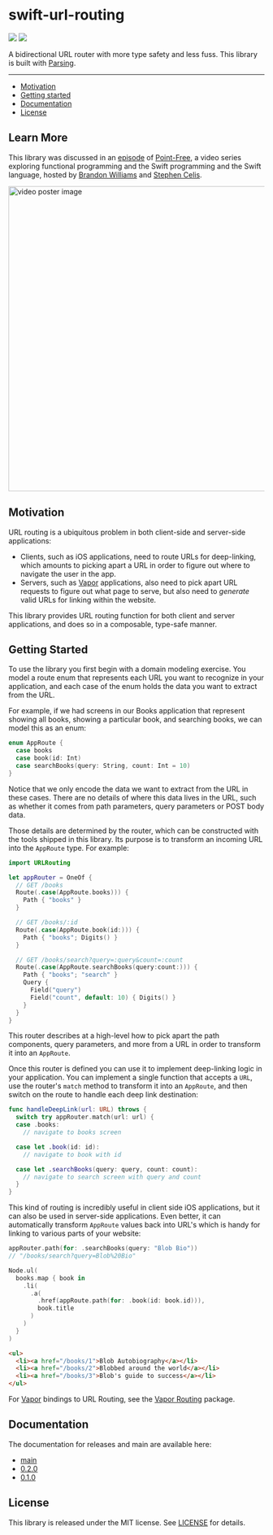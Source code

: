 # swift-url-routing

[![](https://img.shields.io/endpoint?url=https%3A%2F%2Fswiftpackageindex.com%2Fapi%2Fpackages%2Fpointfreeco%2Fswift-url-routing%2Fbadge%3Ftype%3Dswift-versions)](https://swiftpackageindex.com/pointfreeco/swift-url-routing)
[![](https://img.shields.io/endpoint?url=https%3A%2F%2Fswiftpackageindex.com%2Fapi%2Fpackages%2Fpointfreeco%2Fswift-url-routing%2Fbadge%3Ftype%3Dplatforms)](https://swiftpackageindex.com/pointfreeco/swift-url-routing)

A bidirectional URL router with more type safety and less fuss. This library is built with [Parsing][swift-parsing].

---

* [Motivation](#Motivation)
* [Getting started](#Getting-started)
* [Documentation](#Documentation)
* [License](#License)

## Learn More

This library was discussed in an [episode](http://pointfree.co/episodes/ep187-tour-of-parser-printers-url-routing) of [Point-Free](http://pointfree.co), a video series exploring functional programming and the Swift programming and the Swift language, hosted by [Brandon Williams](https://twitter.com/mbrandonw) and [Stephen Celis](https://twitter.com/stephencelis).

<a href="http://pointfree.co/episodes/ep187-tour-of-parser-printers-url-routing">
  <img alt="video poster image" src="https://d3rccdn33rt8ze.cloudfront.net/episodes/0187.jpeg" width="600">
</a>

## Motivation

URL routing is a ubiquitous problem in both client-side and server-side applications:

* Clients, such as iOS applications, need to route URLs for deep-linking, which amounts to picking apart a URL in order to figure out where to navigate the user in the app.
* Servers, such as [Vapor][vapor] applications, also need to pick apart URL requests to figure out what page to serve, but also need to _generate_ valid URLs for linking within the website.

This library provides URL routing function for both client and server applications, and does so in a composable, type-safe manner.

## Getting Started

To use the library you first begin with a domain modeling exercise. You model a route enum that represents each URL you want to recognize in your application, and each case of the enum holds the data you want to extract from the URL.

For example, if we had screens in our Books application that represent showing all books, showing a particular book, and searching books, we can model this as an enum:

```swift
enum AppRoute {
  case books
  case book(id: Int)
  case searchBooks(query: String, count: Int = 10)
}
```

Notice that we only encode the data we want to extract from the URL in these cases. There are no details of where this data lives in the URL, such as whether it comes from path parameters, query parameters or POST body data.

Those details are determined by the router, which can be constructed with the tools shipped in this library. Its purpose is to transform an incoming URL into the `AppRoute` type. For example:

```swift
import URLRouting

let appRouter = OneOf {
  // GET /books
  Route(.case(AppRoute.books))) {
    Path { "books" }
  }

  // GET /books/:id
  Route(.case(AppRoute.book(id:))) {
    Path { "books"; Digits() }
  }

  // GET /books/search?query=:query&count=:count
  Route(.case(AppRoute.searchBooks(query:count:))) {
    Path { "books"; "search" }
    Query {
      Field("query")
      Field("count", default: 10) { Digits() }
    }
  }
}
```

This router describes at a high-level how to pick apart the path components, query parameters, and more from a URL in order to transform it into an `AppRoute`.

Once this router is defined you can use it to implement deep-linking logic in your application. You can implement a single function that accepts a `URL`, use the router's `match` method to transform it into an `AppRoute`, and then switch on the route to handle each deep link destination:

```swift
func handleDeepLink(url: URL) throws {
  switch try appRouter.match(url: url) {
  case .books:
    // navigate to books screen

  case let .book(id: id):
    // navigate to book with id

  case let .searchBooks(query: query, count: count):
    // navigate to search screen with query and count
  }
}
```

This kind of routing is incredibly useful in client side iOS applications, but it can also be used in server-side applications. Even better, it can automatically transform `AppRoute` values back into URL's which is handy for linking to various parts of your website:

```swift
appRouter.path(for: .searchBooks(query: "Blob Bio"))
// "/books/search?query=Blob%20Bio"
```

```swift
Node.ul(
  books.map { book in
    .li(
      .a(
        .href(appRoute.path(for: .book(id: book.id))),
        book.title
      )
    )
  }
)
```
```html
<ul>
  <li><a href="/books/1">Blob Autobiography</a></li>
  <li><a href="/books/2">Blobbed around the world</a></li>
  <li><a href="/books/3">Blob's guide to success</a></li>
</ul>
```

For [Vapor][vapor] bindings to URL Routing, see the [Vapor Routing][vapor-routing] package.

## Documentation

The documentation for releases and main are available here:

* [main][swift-url-routing-docs]
* [0.2.0](https://pointfreeco.github.io/swift-url-routing/0.2.0/documentation/urlrouting)
* [0.1.0](https://pointfreeco.github.io/swift-url-routing/0.1.0/documentation/urlrouting)

## License

This library is released under the MIT license. See [LICENSE](LICENSE) for details.

[swift-url-routing-docs]: https://pointfreeco.github.io/swift-url-routing
[swift-parsing]: http://github.com/pointfreeco/swift-parsing
[vapor-routing]: http://github.com/pointfreeco/vapor-routing
[vapor]: http://vapor.codes
